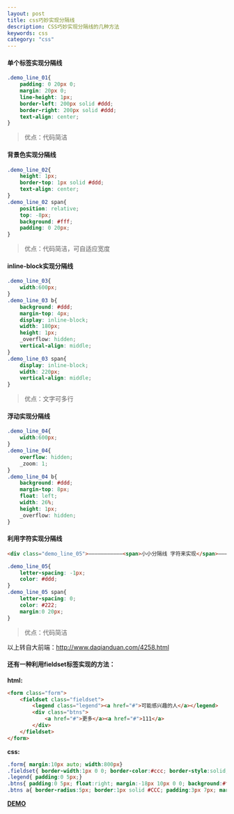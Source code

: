 ```yaml
---
layout: post
title: css巧妙实现分隔线
description: CSS巧妙实现分隔线的几种方法
keywords: css
category: "css"
---
```


#### 单个标签实现分隔线

```css
.demo_line_01{
    padding: 0 20px 0;
    margin: 20px 0;
    line-height: 1px;
    border-left: 200px solid #ddd;
    border-right: 200px solid #ddd;
    text-align: center;
}
```

<!-- more -->

> 优点：代码简洁

#### 背景色实现分隔线

```css
.demo_line_02{
    height: 1px;
    border-top: 1px solid #ddd;
    text-align: center;
}
.demo_line_02 span{
    position: relative;
    top: -8px;
    background: #fff;
    padding: 0 20px;
}
```

> 优点：代码简洁，可自适应宽度

#### inline-block实现分隔线

```css
.demo_line_03{
    width:600px;
}
.demo_line_03 b{
    background: #ddd;
    margin-top: 4px;
    display: inline-block;
    width: 180px;
    height: 1px;
    _overflow: hidden;
    vertical-align: middle;
}
.demo_line_03 span{
    display: inline-block;
    width: 220px;
    vertical-align: middle;
}
```

> 优点：文字可多行

#### 浮动实现分隔线

```css
.demo_line_04{
    width:600px;
}
.demo_line_04{
    overflow: hidden;
    _zoom: 1;
}
.demo_line_04 b{
    background: #ddd;
    margin-top: 8px;
    float: left;
    width: 26%;
    height: 1px;
    _overflow: hidden;
}
```

#### 利用字符实现分隔线

```html
<div class="demo_line_05">———————————<span>小小分隔线 字符来实现</span>————————————</div>
```

```css
.demo_line_05{
    letter-spacing: -1px;
    color: #ddd;
}
.demo_line_05 span{
    letter-spacing: 0;
    color: #222;
    margin:0 20px;
}
```

> 优点：代码简洁

以上转自大前端：<a href="http://www.daqianduan.com/4258.html" target="_blank" title="">http://www.daqianduan.com/4258.html</a>

#### 还有一种利用fieldset标签实现的方法：

**html:**

```html
<form class="form">
    <fieldset class="fieldset">
        <legend class="legend"><a href="#">可能感兴趣的人</a></legend>
        <div class="btns">
            <a href="#">更多</a><a href="#">111</a>
        </div>
    </fieldset>
</form>

```

**css:**

```css
.form{ margin:10px auto; width:800px}
.fieldset{ border-width:1px 0 0; border-color:#ccc; border-style:solid; padding-left:30px;}
.legend{ padding:0 5px;}
.btns{ padding:0 5px; float:right; margin:-18px 10px 0 0; background:#fff; _position:relative }
.btns a{ border-radius:5px; border:1px solid #CCC; padding:3px 7px; margin:0 2px; background:#fff; display:inline-block;}
```

**<a href="http://codepen.io/sair/pen/jPdoxP" target="_blank" title="">DEMO</a>**
